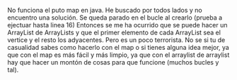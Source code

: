 No funciona el puto map en java. He buscado por todos lados y no encuentro una solución.
Se queda parado en el bucle al crearlo (prueba a ejectuar hasta linea 16)
Entonces se me ha ocurrido que se puede hacer un ArrayList de ArrayLists y que el primer elemento de cada ArrayList sea el vertice y el resto los adyacentes.
Pero es un poco terrorista.
No se si tu de casualidad sabes como hacerlo con el map o si tienes alguna idea mejor, ya que con el map es más fácil y más limpio,
ya que con el arraylist de arraylist hay que hacer un montón de cosas para que funcione (muchos bucles y tal).
